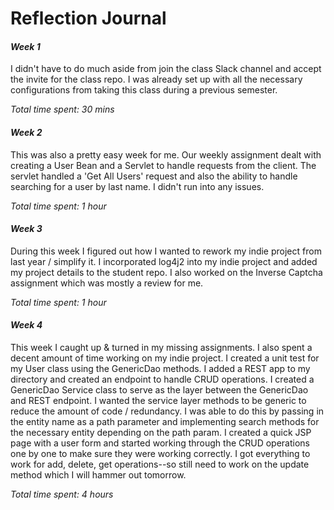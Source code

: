 # Reflection Journal 

#### *Week 1*
I didn't have to do much aside from join the class Slack channel and accept the invite for the class repo. I was already set up
with all the necessary configurations from taking this class during a previous semester.

*Total time spent: 30 mins*

#### *Week 2*
This was also a pretty easy week for me. Our weekly assignment dealt with creating a User Bean and a Servlet to handle 
requests from the client. The servlet handled a 'Get All Users' request and also the ability to handle searching for a user
by last name. I didn't run into any issues.

*Total time spent: 1 hour*

#### *Week 3*
During this week I figured out how I wanted to rework my indie project from last year / simplify it. I incorporated log4j2 
into my indie project and added my project details to the student repo.
I also worked on the Inverse Captcha assignment which was mostly a review for me.

*Total time spent: 1 hour*

#### *Week 4*
This week I caught up & turned in my missing assignments. I also spent a decent amount of time working on my indie project.
I created a unit test for my User class using the GenericDao methods. I added a REST app to my directory and created
an endpoint to handle CRUD operations. I created a GenericDao Service class to serve as the layer between
the GenericDao and REST endpoint. I wanted the service layer methods to be generic to reduce the amount of code / redundancy.
I was able to do this by passing in the entity name as a path parameter and implementing search methods for the necessary entity
depending on the path param. I created a quick JSP page with a user form and started working through the CRUD operations 
one by one to make sure they were working correctly. I got everything to work for add, delete, get operations--so still need
to work on the update method which I will hammer out tomorrow.

*Total time spent: 4 hours*